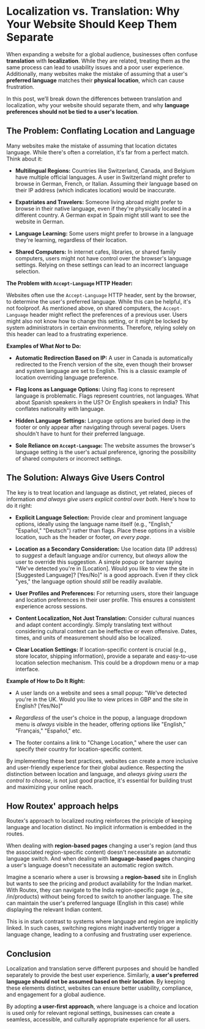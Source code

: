 # **Localization vs. Translation: Why Your Website Should Keep Them Separate**

When expanding a website for a global audience, businesses often confuse
**translation** with **localization**. While they are related, treating them as
the same process can lead to usability issues and a poor user experience.
Additionally, many websites make the mistake of assuming that a user's
**preferred language** matches their **physical location**, which can cause
frustration.

In this post, we’ll break down the differences between translation and
localization, why your website should separate them, and why **language
preferences should not be tied to a user's location**.


## The Problem: Conflating Location and Language

Many websites make the mistake of assuming that location dictates language.
While there's often a correlation, it's far from a perfect match. Think about
it:

* **Multilingual Regions:** Countries like Switzerland, Canada, and Belgium have
  multiple official languages. A user in Switzerland might prefer to browse in
  German, French, or Italian. Assuming their language based on their IP address
  (which indicates location) would be inaccurate.

* **Expatriates and Travelers:** Someone living abroad might prefer to browse in
  their native language, even if they're physically located in a different
  country. A German expat in Spain might still want to see the website in
  German.

* **Language Learning:** Some users might prefer to browse in a language they're
  learning, regardless of their location.

* **Shared Computers:** In internet cafes, libraries, or shared family
  computers, users might not have control over the browser's language settings.
  Relying on these settings can lead to an incorrect language selection.

**The Problem with `Accept-Language` HTTP Header:**

Websites often use the `Accept-Language` HTTP header, sent by the browser, to
determine the user's preferred language. While this can be helpful, it's not
foolproof. As mentioned above, on shared computers, the `Accept-Language` header
might reflect the preferences of a previous user. Users might also not know how
to change this setting, or it might be locked by system administrators in
certain environments. Therefore, relying solely on this header can lead to a
frustrating experience.

**Examples of What *Not* to Do:**

* **Automatic Redirection Based on IP:** A user in Canada is automatically
  redirected to the French version of the site, even though their browser and
  system language are set to English. This is a classic example of location
  overriding language preference.

* **Flag Icons as Language Options:** Using flag icons to represent language is
  problematic. Flags represent countries, not languages. What about Spanish
  speakers in the US? Or English speakers in India? This conflates nationality
  with language.

* **Hidden Language Settings:** Language options are buried deep in the footer
  or only appear after navigating through several pages. Users shouldn't have to
  hunt for their preferred language.

* **Sole Reliance on `Accept-Language`:** The website assumes the browser's
  language setting is the user's actual preference, ignoring the possibility of
  shared computers or incorrect settings.

## The Solution: Always Give Users Control

The key is to treat location and language as distinct, yet related, pieces of
information *and always give users explicit control over both*. Here's how to do
it right:

* **Explicit Language Selection:** Provide clear and prominent language options,
  ideally using the language name itself (e.g., "English," "Español," "Deutsch")
  rather than flags. Place these options in a visible location, such as the
  header or footer, *on every page*.

* **Location as a Secondary Consideration:** Use location data (IP address) to
  *suggest* a default language and/or currency, but *always* allow the user to
  override this suggestion. A simple popup or banner saying "We've detected
  you're in [Location]. Would you like to view the site in [Suggested Language]?
  [Yes/No]" is a good approach. Even if they click "yes," the language option
  should *still* be readily available.

* **User Profiles and Preferences:** For returning users, store their language
  and location preferences in their user profile. This ensures a consistent
  experience across sessions.

* **Content Localization, Not Just Translation:** Consider cultural nuances and
  adapt content accordingly. Simply translating text without considering
  cultural context can be ineffective or even offensive. Dates, times, and units
  of measurement should also be localized.

* **Clear Location Settings:** If location-specific content is crucial (e.g.,
  store locator, shipping information), provide a separate and easy-to-use
  location selection mechanism. This could be a dropdown menu or a map
  interface.

**Example of How to Do It Right:**

* A user lands on a website and sees a small popup: "We've detected you're in
  the UK. Would you like to view prices in GBP and the site in English?
  [Yes/No]"

* *Regardless* of the user's choice in the popup, a language dropdown menu is
  *always* visible in the header, offering options like "English," "Français,"
  "Español," etc.

* The footer contains a link to "Change Location," where the user can specify
  their country for location-specific content.

By implementing these best practices, websites can create a more inclusive and
user-friendly experience for their global audience. Respecting the distinction
between location and language, and *always giving users the control to choose*,
is not just good practice, it's essential for building trust and maximizing your
online reach.


## How Routex' approach helps

Routex's approach to localized routing reinforces the principle of keeping
language and location distinct. No implicit information is embedded in the
routes.

When dealing with **region-based pages** changing a user's region (and thus the
associated region-specific content) doesn't necessitate an automatic language
switch. And when dealing with **language-based pages** changing a user's
language doesn't necessitate an automatic region switch.

Imagine a scenario where a user is browsing a **region-based** site in English
but wants to see the pricing and product availability for the Indian market.
With Routex, they can navigate to the India region-specific page (e.g.,
/in/products) without being forced to switch to another language. The site can
maintain the user's preferred language (English in this case) while displaying
the relevant Indian content.

This is in stark contrast to systems where language and region are implicitly
linked. In such cases, switching regions might inadvertently trigger a language
change, leading to a confusing and frustrating user experience.


## **Conclusion**

Localization and translation serve different purposes and should be handled
separately to provide the best user experience. Similarly, **a user's preferred
language should not be assumed based on their location**. By keeping these
elements distinct, websites can ensure better usability, compliance, and
engagement for a global audience.

By adopting **a user-first approach**, where language is a choice and location
is used only for relevant regional settings, businesses can create a seamless,
accessible, and culturally appropriate experience for all users.
